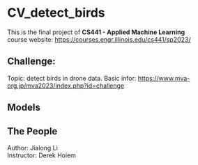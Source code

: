 # CV_detect_birds
This is the final project of **CS441 - Applied Machine Learning**\
course website: https://courses.engr.illinois.edu/cs441/sp2023/
## Challenge:  
Topic: detect birds in drone data.
Basic infor: https://www.mva-org.jp/mva2023/index.php?id=challenge
## Models

## The People
Author: Jialong Li\
Instructor: Derek Hoiem


